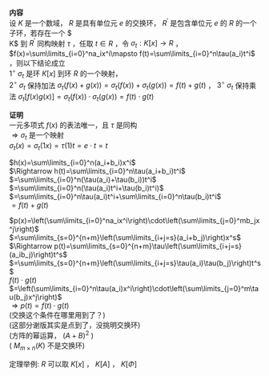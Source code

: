 **内容**  
设 $K$ 是一个数域， $R$ 是具有单位元 $e$ 的交换环， $R^\prime$ 是包含单位元 $e$ 的 $R$ 的一个子环，若存在一个 $  
K$ 到 $R^\prime$ 同构映射 $\tau$ ，任取 $t\in R$ ，令 $\sigma_t:K[x]\to R$ ， $f(x)=\sum\limits_{i=0}^na_ix^i\mapsto f(t)=\sum\limits_{i=0}^n\tau(a_i)t^i$ ，则以下结论成立  
$1^\circ\ \sigma_t$ 是环 $K[x]$ 到环 $R$ 的一个映射，  
$2^\circ\ \sigma_t$ 保持加法 $\sigma_t(f(x)+g(x))=\sigma_t(f(x))+\sigma_t(g(x))=f(t)+g(t)$ ， $3^\circ\ \sigma_t$ 保持乘法 $\sigma_t[f(x)g(x)]=\sigma_t(f(x))\cdot\sigma_t(g(x))=f(t)\cdot g(t)$  
  
**证明**  
一元多项式 $f(x)$ 的表法唯一，且 $\tau$ 是同构  
$\Rightarrow\sigma_t$ 是一个映射  
$\sigma_t(x)=\sigma_t(1x)=\tau(1)t=e\cdot t=t$  
  
$h(x)=\sum\limits_{i=0}^n(a_i+b_i)x^i$  
$\Rightarrow h(t)=\sum\limits_{i=0}^n\tau(a_i+b_i)t^i$  
$=\sum\limits_{i=0}^n(\tau(a_i)+\tau(b_i))t^i$  
$=\sum\limits_{i=0}^n(\tau(a_i)t^i+\tau(b_i)t^i)$  
$=\sum\limits_{i=0}^n\tau(a_i)t^i+\sum\limits_{i=0}^n\tau(b_i)t^i$  
$=f(t)+g(t)$  
  
$p(x)=\left(\sum\limits_{i=0}^na_ix^i\right)\cdot\left(\sum\limits_{j=0}^mb_jx^j\right)$  
$=\sum\limits_{s=0}^{n+m}\left(\sum\limits_{i+j=s}(a_i+b_j)\right)x^s$  
$\Rightarrow p(t)=\sum\limits_{s=0}^{n+m}\tau\left(\sum\limits_{i+j=s}(a_ib_j)\right)t^s$  
$=\sum\limits_{s=0}^{n+m}\left(\sum\limits_{i+j=s}\tau(a_i)\tau(b_j)\right)t^s$  
$f(t)\cdot g(t)$  
$=\left(\sum\limits_{i=0}^n\tau(a_i)x^i\right)\cdot\left(\sum\limits_{j=0}^m\tau(b_j)x^j\right)$  
$\Rightarrow p(t)=f(t)\cdot g(t)$  
(交换这个条件在哪里用到了？)  
(这部分谢版其实是点到了，没挑明交换环)  
(方阵的幂运算， $(A+B)^2$ )  
( $M_{m\times n}(K)$ 不是交换环)  
  
定理举例: $R$ 可以取 $K[x]$ ， $K[A]$ ， $K[\Phi]$  
